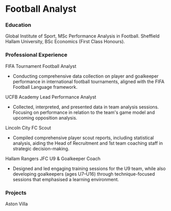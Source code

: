 # Football Analyst

### Education
Global Institute of Sport, MSc Performance Analysis in Football. 
Sheffield Hallam University, BSc Economics (First Class Honours).

### Professional Experience
FIFA Tournament Football Analyst
- Conducting comprehensive data collection on player and goalkeeper performance in international football tournaments, aligned with the FIFA Football Language framework.

UCFB Academy Lead Performance Analyst
- Collected, interpreted, and presented data in team analysis sessions. Focusing on performance in relation to the team's game model and upcoming opposition analysis.

Lincoln City FC Scout
- Compiled comprehensive player scout reports, including statistical analysis, aiding the Head of Recruitment and 1st team coaching staff in strategic decision-making.

Hallam Rangers JFC U9 & Goalkeeper Coach 
-	Designed and led engaging training sessions for the U9 team, while also developing goalkeepers (ages U7–U16) through technique-focused sessions that emphasised a learning environment.

### Projects

Aston Villa 

